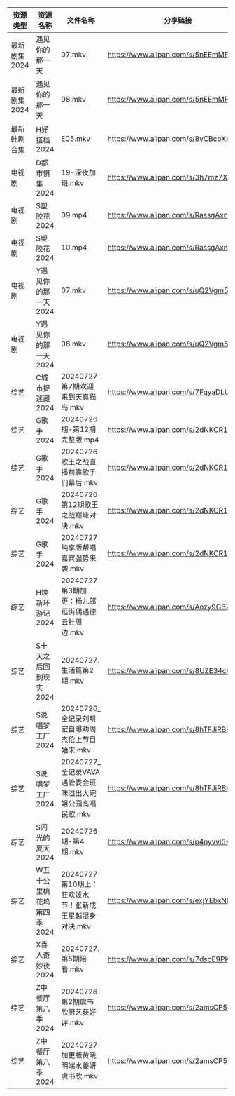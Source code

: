 | 资源类型     | 资源名称            | 文件名称                                  | 分享链接                                 | 更新时间                |
| -------- | --------------- | ------------------------------------- | ------------------------------------ | ------------------- |
| 最新剧集2024 | 遇见你的那一天         | 07.mkv                                | https://www.alipan.com/s/5nEEmMPGmxr | 2024-07-27 12:10:02 |
| 最新剧集2024 | 遇见你的那一天         | 08.mkv                                | https://www.alipan.com/s/5nEEmMPGmxr | 2024-07-27 12:10:02 |
| 最新韩剧合集   | H好搭档2024        | E05.mkv                               | https://www.alipan.com/s/8vCBcpXxGp9 | 2024-07-27 00:05:30 |
| 电视剧      | D都市惧集2024       | 19-深夜加班.mkv                           | https://www.alipan.com/s/3h7mz7XVT7D | 2024-07-27 12:05:26 |
| 电视剧      | S塑胶花2024        | 09.mp4                                | https://www.alipan.com/s/RassgAxnQMB | 2024-07-27 00:06:13 |
| 电视剧      | S塑胶花2024        | 10.mp4                                | https://www.alipan.com/s/RassgAxnQMB | 2024-07-27 00:06:13 |
| 电视剧      | Y遇见你的那一天2024    | 07.mkv                                | https://www.alipan.com/s/uQ2Vgm56dsn | 2024-07-27 12:07:03 |
| 电视剧      | Y遇见你的那一天2024    | 08.mkv                                | https://www.alipan.com/s/uQ2Vgm56dsn | 2024-07-27 12:07:02 |
| 综艺       | C城市捉迷藏2024      | 20240727第7期欢迎来到天真猫岛.mkv               | https://www.alipan.com/s/7FqyaDLUvoi | 2024-07-27 19:07:18 |
| 综艺       | G歌手2024         | 20240726期-第12期完整版.mp4                 | https://www.alipan.com/s/2dNKCR1mK3D | 2024-07-27 00:07:29 |
| 综艺       | G歌手2024         | 20240726歌王之战直播前瞻歌手们幕后.mkv             | https://www.alipan.com/s/2dNKCR1mK3D | 2024-07-27 08:07:25 |
| 综艺       | G歌手2024         | 20240726第12期歌王之战巅峰对决.mkv              | https://www.alipan.com/s/2dNKCR1mK3D | 2024-07-27 08:07:25 |
| 综艺       | G歌手2024         | 20240727纯享版帮唱嘉宾强势来袭.mkv               | https://www.alipan.com/s/2dNKCR1mK3D | 2024-07-27 14:07:33 |
| 综艺       | H焕新环游记2024      | 20240727第3期加更：杨九郎逛街偶遇德云社周边.mkv        | https://www.alipan.com/s/Aozy9GBZZwu | 2024-07-27 14:07:38 |
| 综艺       | S十天之后回到现实2024   | 20240727.生活篇第2期.mkv                   | https://www.alipan.com/s/8UZE34cCGTv | 2024-07-27 14:08:34 |
| 综艺       | S说唱梦工厂2024      | 20240726_全记录刘畊宏自曝劝周杰伦上节目始末.mkv        | https://www.alipan.com/s/8hTFJiRBK62 | 2024-07-27 14:08:40 |
| 综艺       | S说唱梦工厂2024      | 20240727_全记录VAVA遇管委会班味溢出大碗姐公园高唱民歌.mkv | https://www.alipan.com/s/8hTFJiRBK62 | 2024-07-27 14:08:40 |
| 综艺       | S闪光的夏天2024      | 20240726期-第4期.mkv                     | https://www.alipan.com/s/p4nyvvi5szR | 2024-07-27 00:08:35 |
| 综艺       | W五十公里桃花坞第四季2024 | 20240727第10期上：狂欢泼水节！张新成王星越湿身对决.mkv    | https://www.alipan.com/s/exjYEbxNRBJ | 2024-07-27 14:08:48 |
| 综艺       | X喜人奇妙夜2024      | 20240727.第5期陪看.mkv                    | https://www.alipan.com/s/7dsoE9PKtJZ | 2024-07-27 14:08:56 |
| 综艺       | Z中餐厅第八季2024     | 20240726第2期虞书欣厨艺获好评.mkv               | https://www.alipan.com/s/2amsCP57Grh | 2024-07-27 08:06:57 |
| 综艺       | Z中餐厅第八季2024     | 20240727加更版黄晓明端水姜妍虞书欣.mkv             | https://www.alipan.com/s/2amsCP57Grh | 2024-07-27 14:06:58 |
